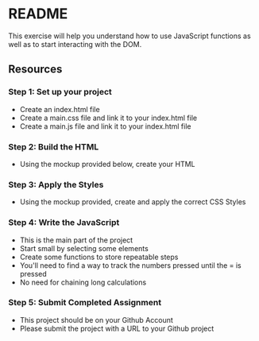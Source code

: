 # README

This exercise will help you understand how to use JavaScript functions as well as to start interacting with the DOM.

## Resources

### Step 1: Set up your project

- Create an index.html file
- Create a main.css file and link it to your index.html file
- Create a main.js file and link it to your index.html file

### Step 2: Build the HTML

- Using the mockup provided below, create your HTML

### Step 3: Apply the Styles

- Using the mockup provided, create and apply the correct CSS Styles

### Step 4: Write the JavaScript

- This is the main part of the project
- Start small by selecting some elements
- Create some functions to store repeatable steps
- You'll need to find a way to track the numbers pressed until the = is pressed
- No need for chaining long calculations

### Step 5: Submit Completed Assignment

- This project should be on your Github Account
- Please submit the project with a URL to your Github project

